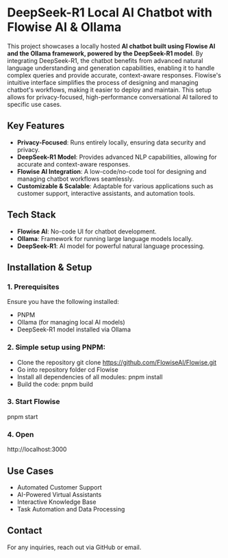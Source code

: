 # DeepSeek-R1 Local AI Chatbot with Flowise AI & Ollama
This project showcases a locally hosted **AI chatbot built using Flowise AI and the Ollama framework, powered by the DeepSeek-R1 model**. By integrating DeepSeek-R1, the chatbot benefits from advanced natural language understanding and generation capabilities, enabling it to handle complex queries and provide accurate, context-aware responses. Flowise's intuitive interface simplifies the process of designing and managing chatbot's workflows, making it easier to deploy and maintain. This setup allows for privacy-focused, high-performance conversational AI tailored to specific use cases.
## Key Features
- **Privacy-Focused**: Runs entirely locally, ensuring data security and privacy.
- **DeepSeek-R1 Model**: Provides advanced NLP capabilities, allowing for accurate and context-aware responses.
- **Flowise AI Integration**: A low-code/no-code tool for designing and managing chatbot workflows seamlessly.
- **Customizable & Scalable**: Adaptable for various applications such as customer support, interactive assistants, and automation tools.

## Tech Stack
- **Flowise AI**: No-code UI for chatbot development.
- **Ollama**: Framework for running large language models locally.
- **DeepSeek-R1**: AI model for powerful natural language processing.

## Installation & Setup
### 1. Prerequisites
Ensure you have the following installed:
- PNPM
- Ollama (for managing local AI models)
- DeepSeek-R1 model installed via Ollama

### 2. Simple setup using PNPM:
- Clone the repository
git clone https://github.com/FlowiseAI/Flowise.git
- Go into repository folder
cd Flowise
- Install all dependencies of all modules:
pnpm install
- Build the code:
pnpm build

### 3. Start Flowise
pnpm start

### 4. Open
http://localhost:3000

## Use Cases
- Automated Customer Support
- AI-Powered Virtual Assistants
- Interactive Knowledge Base
- Task Automation and Data Processing

## Contact
For any inquiries, reach out via GitHub or email.
